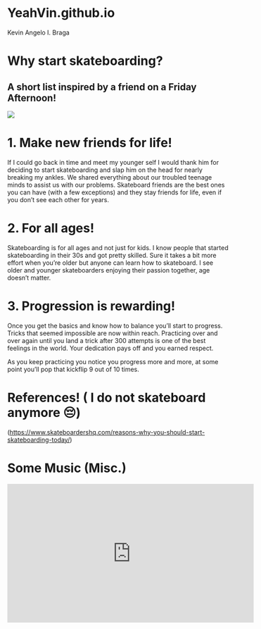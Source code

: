 # YeahVin.github.io
Kevin Angelo I. Braga

# Why start skateboarding?
## A short list inspired by a friend on a Friday Afternoon!

![](https://static.wikia.nocookie.net/phighting/images/e/e3/Skateboard_360.gif/revision/latest?cb=20230105024518)

# 1. Make new friends for life!
If I could go back in time and meet my younger self I would thank him for deciding to start skateboarding and slap him on the head for nearly breaking my ankles. We shared everything about our troubled teenage minds to assist us with our problems. Skateboard friends are the best ones you can have (with a few exceptions) and they stay friends for life, even if you don’t see each other for years.

# 2. For all ages!
Skateboarding is for all ages and not just for kids. I know people that started skateboarding in their 30s and got pretty skilled. Sure it takes a bit more effort when you’re older but anyone can learn how to skateboard. I see older and younger skateboarders enjoying their passion together, age doesn’t matter.

# 3. Progression is rewarding!
Once you get the basics and know how to balance you’ll start to progress. Tricks that seemed impossible are now within reach. Practicing over and over again until you land a trick after 300 attempts is one of the best feelings in the world. Your dedication pays off and you earned respect.

As you keep practicing you notice you progress more and more, at some point you’ll pop that kickflip 9 out of 10 times.

# References! ( I do not skateboard anymore 😔)
(https://www.skateboardershq.com/reasons-why-you-should-start-skateboarding-today/)

# Some Music (Misc.)

<iframe width="560" height="315" src="https://www.youtube.com/embed/ZB9dz2WRP7I?si=GC5XBLcW7vb_9G-E" title="YouTube video player" frameborder="0" allow="accelerometer; autoplay; clipboard-write; encrypted-media; gyroscope; picture-in-picture; web-share" allowfullscreen></iframe>
